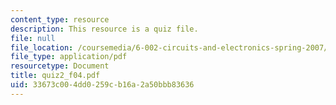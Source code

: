 ```yaml
---
content_type: resource
description: This resource is a quiz file.
file: null
file_location: /coursemedia/6-002-circuits-and-electronics-spring-2007/33673c004dd0259cb16a2a50bbb83636_quiz2_f04.pdf
file_type: application/pdf
resourcetype: Document
title: quiz2_f04.pdf
uid: 33673c00-4dd0-259c-b16a-2a50bbb83636
---
```

